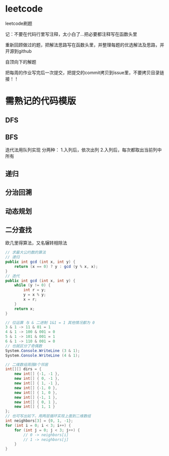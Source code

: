 # leetcode
 leetcode刷题

记：不要在代码行里写注释，太小白了...把必要都注释写在函数头里

重新回顾做过的题，把解法思路写在函数头里，并整理每题的优选解法及思路，并开源到github

自顶向下的解题

把每周的作业写完后一次提交，把提交的commit拷贝到issue里，不要拷贝目录链接！！


# 需熟记的代码模版

## DFS


## BFS

迭代法用队列实现
分两种：
1.入列后，依次出列
2.入列后，每次都取出当前列中所有

## 递归

## 分治回溯

## 动态规划

## 二分查找

欧几里得算法，又名辗转相除法
````c#
// 求最大公约数的算法
// 递归
public int gcd (int x, int y) {
    return (x == 0) ? y : gcd (y % x, x);
}
// 迭代
public int gcd (int x, int y) {
    while (y != 0) {
        int r = y;
        y = x % y;
        x = r;
    }
    return x;
}
````

````c#
// 位运算 与 & 二进制 1&1 = 1 其他情况都为 0
3 & 1 -> 11 & 01 = 1
4 & 1 -> 100 & 001 = 0
5 & 1 -> 101 & 001 = 1
6 & 1 -> 110 & 001 = 0
// 也就区分了奇偶数 
System.Console.WriteLine (3 & 1);
System.Console.WriteLine (4 & 1);
````

````c#
// 二维数组周围8个邻居
int[][] dirs = {
    new int[] {-1, -1 },
    new int[] { 0, -1 },
    new int[] { 1, -1 },
    new int[] {-1, 0 },
    new int[] { 1, 0 },
    new int[] {-1, 1 },
    new int[] { 0, 1 },
    new int[] { 1, 1 }
};
// 也可写出如下，用两层循环实现上面到二维数组
int neighbors[3] = {0, 1, -1};
for (int i = 0; i < 3; i++) {
    for (int j = 0; j < 3; j++) {
        // 0 -> neighbors[i] 
        // 1 -> neighbors[j]
    }
}
````
